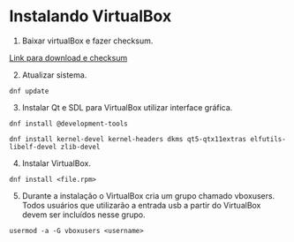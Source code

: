 # Instalando VirtualBox

1. Baixar virtualBox e fazer checksum.

[Link para download e checksum](https://www.virtualbox.org/wiki/Linux_Downloads)

2. Atualizar sistema.

`dnf update`

3. Instalar Qt e SDL para VirtualBox utilizar interface gráfica.

`dnf install @development-tools`

`dnf install kernel-devel kernel-headers dkms qt5-qtx11extras elfutils-libelf-devel zlib-devel`

4. Instalar VirtualBox.

`dnf install <file.rpm>`

5. Durante a instalação o VirtualBox cria um grupo chamado vboxusers. Todos usuários que utilizarão a entrada usb a partir do VirtualBox devem ser incluídos nesse grupo.

`usermod -a -G vboxusers <username>`
